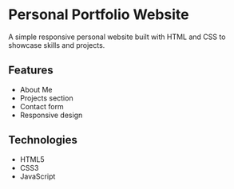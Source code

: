# Personal Portfolio Website

A simple responsive personal website built with HTML and CSS to showcase skills and projects.

## Features
- About Me
- Projects section
- Contact form
- Responsive design

## Technologies
- HTML5
- CSS3
- JavaScript
